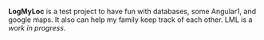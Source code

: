 
**LogMyLoc** is a test project to have fun with databases, some Angular1, and google maps.
It also can help my family keep track of each other.
LML is a *work in progress*.
